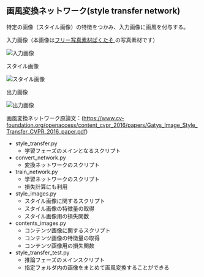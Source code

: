 ## 画風変換ネットワーク(style transfer network)

特定の画像（スタイル画像）の特徴をつかみ、入力画像に画風を付与する。

入力画像（本画像は<a href="//www.pakutaso.com" title="フリー写真素材ぱくたそ" target="_blank">フリー写真素材ぱくたそ </a>の写真素材です）

![入力画像](https://github.com/res0nanz/style_transfer/blob/master/example_test.jpg)

スタイル画像

![スタイル画像](https://github.com/res0nanz/style_transfer/blob/master/example_style.jpg)

出力画像

![出力画像](https://github.com/res0nanz/style_transfer/blob/master/example_predicted.png)


画風変換ネットワーク原論文：(https://www.cv-foundation.org/openaccess/content_cvpr_2016/papers/Gatys_Image_Style_Transfer_CVPR_2016_paper.pdf)



* style_transfer.py
    * 学習フェーズのメインとなるスクリプト
* convert_network.py
    * 変換ネットワークのスクリプト
* train_network.py
    * 学習ネットワークのスクリプト
    * 損失計算にも利用
* style_images.py
    * スタイル画像に関するスクリプト
    * スタイル画像の特徴量の取得
    * スタイル画像用の損失関数
* contents_images.py
    * コンテンツ画像に関するスクリプト
    * コンテンツ画像の特徴量の取得
    * コンテンツ画像用の損失関数
* style_transfer_test.py
    * 推論フェーズのメインスクリプト
    * 指定フォルダ内の画像をまとめて画風変換することができる